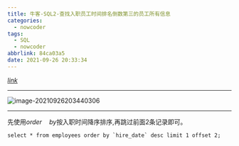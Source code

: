 ```yaml
---
title: 牛客-SQL2-查找入职员工时间排名倒数第三的员工所有信息
categories:
  - nowcoder
tags:
  - SQL
  - nowcoder
abbrlink: 84ca03a5
date: 2021-09-26 20:33:34
---
```


[$link$](https://www.nowcoder.com/practice/ec1ca44c62c14ceb990c3c40def1ec6c?tpId=82&&tqId=29754&rp=1&ru=/activity/oj&qru=/ta/sql/question-ranking)

<hr/>

![image-20210926203440306](https://gitee.com/cao_ziqiang/img/raw/master/20210926203440.png)

<hr/>

先使用$order\quad by$按入职时间降序排序,再跳过前面2条记录即可。

```mysql
select * from employees order by `hire_date` desc limit 1 offset 2;
```

